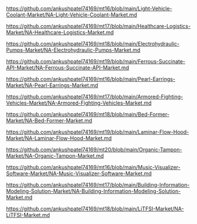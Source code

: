 <p><a href="https://github.com/ankushpatel74169/mt16/blob/main/Light-Vehicle-Coolant-Market/NA-Light-Vehicle-Coolant-Market.md">https://github.com/ankushpatel74169/mt16/blob/main/Light-Vehicle-Coolant-Market/NA-Light-Vehicle-Coolant-Market.md</a></p><p><a href="https://github.com/ankushpatel74169/mt17/blob/main/Healthcare-Logistics-Market/NA-Healthcare-Logistics-Market.md">https://github.com/ankushpatel74169/mt17/blob/main/Healthcare-Logistics-Market/NA-Healthcare-Logistics-Market.md</a></p><p><a href="https://github.com/ankushpatel74169/mt18/blob/main/Electrohydraulic-Pumps-Market/NA-Electrohydraulic-Pumps-Market.md">https://github.com/ankushpatel74169/mt18/blob/main/Electrohydraulic-Pumps-Market/NA-Electrohydraulic-Pumps-Market.md</a></p><p><a href="https://github.com/ankushpatel74169/mt19/blob/main/Ferrous-Succinate-API-Market/NA-Ferrous-Succinate-API-Market.md">https://github.com/ankushpatel74169/mt19/blob/main/Ferrous-Succinate-API-Market/NA-Ferrous-Succinate-API-Market.md</a></p><p><a href="https://github.com/ankushpatel74169/mt16/blob/main/Pearl-Earrings-Market/NA-Pearl-Earrings-Market.md">https://github.com/ankushpatel74169/mt16/blob/main/Pearl-Earrings-Market/NA-Pearl-Earrings-Market.md</a></p><p><a href="https://github.com/ankushpatel74169/mt17/blob/main/Armored-Fighting-Vehicles-Market/NA-Armored-Fighting-Vehicles-Market.md">https://github.com/ankushpatel74169/mt17/blob/main/Armored-Fighting-Vehicles-Market/NA-Armored-Fighting-Vehicles-Market.md</a></p><p><a href="https://github.com/ankushpatel74169/mt18/blob/main/Bed-Former-Market/NA-Bed-Former-Market.md">https://github.com/ankushpatel74169/mt18/blob/main/Bed-Former-Market/NA-Bed-Former-Market.md</a></p><p><a href="https://github.com/ankushpatel74169/mt19/blob/main/Laminar-Flow-Hood-Market/NA-Laminar-Flow-Hood-Market.md">https://github.com/ankushpatel74169/mt19/blob/main/Laminar-Flow-Hood-Market/NA-Laminar-Flow-Hood-Market.md</a></p><p><a href="https://github.com/ankushpatel74169/mt20/blob/main/Organic-Tampon-Market/NA-Organic-Tampon-Market.md">https://github.com/ankushpatel74169/mt20/blob/main/Organic-Tampon-Market/NA-Organic-Tampon-Market.md</a></p><p><a href="https://github.com/ankushpatel74169/mt16/blob/main/Music-Visualizer-Software-Market/NA-Music-Visualizer-Software-Market.md">https://github.com/ankushpatel74169/mt16/blob/main/Music-Visualizer-Software-Market/NA-Music-Visualizer-Software-Market.md</a></p><p><a href="https://github.com/ankushpatel74169/mt17/blob/main/Building-Information-Modeling-Solution-Market/NA-Building-Information-Modeling-Solution-Market.md">https://github.com/ankushpatel74169/mt17/blob/main/Building-Information-Modeling-Solution-Market/NA-Building-Information-Modeling-Solution-Market.md</a></p><p><a href="https://github.com/ankushpatel74169/mt18/blob/main/LiTFSI-Market/NA-LiTFSI-Market.md">https://github.com/ankushpatel74169/mt18/blob/main/LiTFSI-Market/NA-LiTFSI-Market.md</a></p>
